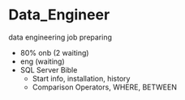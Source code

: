 # Data_Engineer
data engineering job preparing
- 80% onb (2 waiting)
- eng (waiting)
- SQL Server Bible
  - Start info, installation, history
  - Comparison Operators, WHERE, BETWEEN
